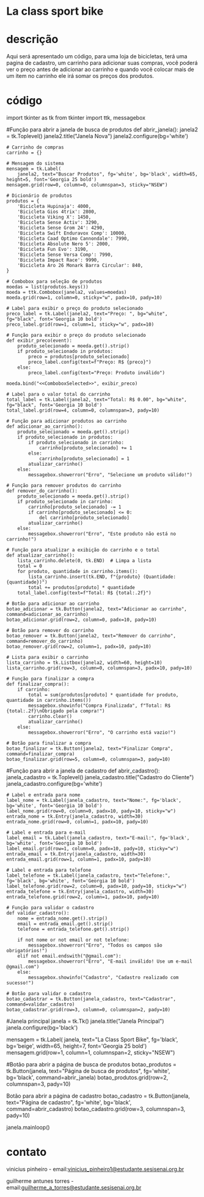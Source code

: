 # La class sport bike

# descrição
Aqui será apresentado um código, para uma loja de bicicletas, terá uma pagina de cadastro, um carrinho para adicionar suas compras, você poderá ver o preço antes de adicionar ao carrinho e quando você colocar mais de um item no carrinho ele irá somar os preços dos produtos.
# código

import tkinter as tk
from tkinter import ttk, messagebox


#Função para abrir a janela de busca de produtos
def abrir_janela():
    janela2 = tk.Toplevel()
    janela2.title("Janela Nova")
    janela2.configure(bg='white')

    # Carrinho de compras
    carrinho = {}

    # Mensagem do sistema
    mensagem = tk.Label(
        janela2, text="Buscar Produtos", fg='white', bg='black', width=65, height=5, font='Georgia 25 bold')
    mensagem.grid(row=0, column=0, columnspan=3, sticky="NSEW")

    # Dicionário de produtos
    produtos = {
        'Bicicleta Hupinaja': 4000,
        'Bicicleta Gios 4trix': 2800,
        'Bicicleta Viking X': 1450,
        'Bicicleta Sense Activ': 3290,
        'Bicicleta Sense Grom 24': 4290,
        'Bicicleta Swift Enduravox Comp': 10000,
        'Bicicleta Caad Optimo Cannondale': 7990,
        'Bicicleta Absolute Nero 5': 2000,
        'Bicicleta Fun Evo': 3190,
        'Bicicleta Sense Versa Comp': 7990,
        'Bicicleta Impact Race': 9990,
        'Bicicleta Aro 26 Monark Barra Circular': 840,
    }

    # Combobox para seleção de produtos
    moedas = list(produtos.keys())
    moeda = ttk.Combobox(janela2, values=moedas)
    moeda.grid(row=1, column=0, sticky="w", padx=10, pady=10)

    # Label para exibir o preço do produto selecionado
    preco_label = tk.Label(janela2, text="Preço: ", bg="white", fg="black", font='Georgia 10 bold')
    preco_label.grid(row=1, column=1, sticky="w", padx=10)

    # Função para exibir o preço do produto selecionado
    def exibir_preco(event):
        produto_selecionado = moeda.get().strip()
        if produto_selecionado in produtos:
            preco = produtos[produto_selecionado]
            preco_label.config(text=f"Preço: R$ {preco}")
        else:
            preco_label.config(text="Preço: Produto inválido")

    moeda.bind("<<ComboboxSelected>>", exibir_preco)

    # Label para o valor total do carrinho
    total_label = tk.Label(janela2, text="Total: R$ 0.00", bg="white", fg="black", font='Georgia 10 bold')
    total_label.grid(row=4, column=0, columnspan=3, pady=10)

    # Função para adicionar produtos ao carrinho
    def adicionar_ao_carrinho():
        produto_selecionado = moeda.get().strip()
        if produto_selecionado in produtos:
            if produto_selecionado in carrinho:
                carrinho[produto_selecionado] += 1
            else:
                carrinho[produto_selecionado] = 1
            atualizar_carrinho()
        else:
            messagebox.showerror("Erro", "Selecione um produto válido!")

    # Função para remover produtos do carrinho
    def remover_do_carrinho():
        produto_selecionado = moeda.get().strip()
        if produto_selecionado in carrinho:
            carrinho[produto_selecionado] -= 1
            if carrinho[produto_selecionado] <= 0:
                del carrinho[produto_selecionado]
            atualizar_carrinho()
        else:
            messagebox.showerror("Erro", "Este produto não está no carrinho!")

    # Função para atualizar a exibição do carrinho e o total
    def atualizar_carrinho():
        lista_carrinho.delete(0, tk.END)  # Limpa a lista
        total = 0
        for produto, quantidade in carrinho.items():
            lista_carrinho.insert(tk.END, f"{produto} (Quantidade: {quantidade})")
            total += produtos[produto] * quantidade
        total_label.config(text=f"Total: R$ {total:.2f}")

    # Botão para adicionar ao carrinho
    botao_adicionar = tk.Button(janela2, text="Adicionar ao carrinho", command=adicionar_ao_carrinho)
    botao_adicionar.grid(row=2, column=0, padx=10, pady=10)

    # Botão para remover do carrinho
    botao_remover = tk.Button(janela2, text="Remover do carrinho", command=remover_do_carrinho)
    botao_remover.grid(row=2, column=1, padx=10, pady=10)

    # Lista para exibir o carrinho
    lista_carrinho = tk.Listbox(janela2, width=60, height=10)
    lista_carrinho.grid(row=3, column=0, columnspan=3, padx=10, pady=10)

    # Função para finalizar a compra
    def finalizar_compra():
        if carrinho:
            total = sum(produtos[produto] * quantidade for produto, quantidade in carrinho.items())
            messagebox.showinfo("Compra Finalizada", f"Total: R$ {total:.2f}\nObrigado pela compra!")
            carrinho.clear()
            atualizar_carrinho()
        else:
            messagebox.showerror("Erro", "O carrinho está vazio!")

    # Botão para finalizar a compra
    botao_finalizar = tk.Button(janela2, text="Finalizar Compra", command=finalizar_compra)
    botao_finalizar.grid(row=5, column=0, columnspan=3, pady=10)


#Função para abrir a janela de cadastro
def abrir_cadastro():
    janela_cadastro = tk.Toplevel()
    janela_cadastro.title("Cadastro do Cliente")
    janela_cadastro.configure(bg='white')

    # Label e entrada para nome
    label_nome = tk.Label(janela_cadastro, text="Nome:", fg='black', bg='white', font='Georgia 10 bold')
    label_nome.grid(row=0, column=0, padx=10, pady=10, sticky="w")
    entrada_nome = tk.Entry(janela_cadastro, width=30)
    entrada_nome.grid(row=0, column=1, padx=10, pady=10)

    # Label e entrada para e-mail
    label_email = tk.Label(janela_cadastro, text="E-mail:", fg='black', bg='white', font='Georgia 10 bold')
    label_email.grid(row=1, column=0, padx=10, pady=10, sticky="w")
    entrada_email = tk.Entry(janela_cadastro, width=30)
    entrada_email.grid(row=1, column=1, padx=10, pady=10)

    # Label e entrada para telefone
    label_telefone = tk.Label(janela_cadastro, text="Telefone:", fg='black', bg='white', font='Georgia 10 bold')
    label_telefone.grid(row=2, column=0, padx=10, pady=10, sticky="w")
    entrada_telefone = tk.Entry(janela_cadastro, width=30)
    entrada_telefone.grid(row=2, column=1, padx=10, pady=10)

    # Função para validar o cadastro
    def validar_cadastro():
        nome = entrada_nome.get().strip()
        email = entrada_email.get().strip()
        telefone = entrada_telefone.get().strip()

        if not nome or not email or not telefone:
            messagebox.showerror("Erro", "Todos os campos são obrigatórios!")
        elif not email.endswith("@gmail.com"):
            messagebox.showerror("Erro", "E-mail inválido! Use um e-mail @gmail.com")
        else:
            messagebox.showinfo("Cadastro", "Cadastro realizado com sucesso!")

    # Botão para validar o cadastro
    botao_cadastrar = tk.Button(janela_cadastro, text="Cadastrar", command=validar_cadastro)
    botao_cadastrar.grid(row=3, column=0, columnspan=2, pady=10)


#Janela principal
janela = tk.Tk()
janela.title("Janela Principal")
janela.configure(bg='black')

mensagem = tk.Label(
    janela, text="La Class Sport Bike", fg='black', bg='beige', width=65, height=7, font='Georgia 25 bold')
mensagem.grid(row=1, column=1, columnspan=2, sticky="NSEW")

#Botão para abrir a página de busca de produtos
botao_produtos = tk.Button(janela, text="Página de busca de produtos", fg='white', bg='black', command=abrir_janela)
botao_produtos.grid(row=2, columnspan=3, pady=10)

Botão para abrir a página de cadastro
botao_cadastro = tk.Button(janela, text="Página de cadastro", fg='white', bg='black', command=abrir_cadastro)
botao_cadastro.grid(row=3, columnspan=3, pady=10)

janela.mainloop()


   


# contato

vinicius pinheiro -
email:vinicius_pinheiro1@estudante.sesisenai.org.br

guilherme antunes torres -
email:guilherme_a_torres@estudante.sesisenai.org.br
